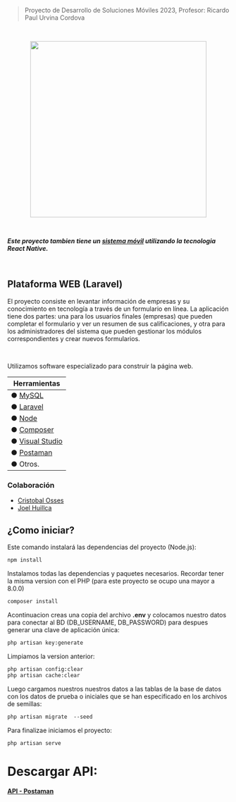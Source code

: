 > Proyecto de Desarrollo de Soluciones Móviles 2023, Profesor: Ricardo Paul Urvina Cordova 
<br>
<p align="center">
    <p align="center" ><img src="https://i.postimg.cc/BZ2yQdcV/Larabel-y-postaman.jpg" width="400"></p>       
</p>

</br>

 ***Este proyecto tambien tiene un  **[sistema móvil](https://github.com/Joel-Huillca/ProyectoDSM.git)** utilizando la tecnologia React Native.***

<br>

## Plataforma WEB (Laravel)
El proyecto consiste en levantar información de empresas y su conocimiento en tecnología a través de un formulario en línea. La aplicación tiene dos partes: una para los usuarios finales (empresas) que pueden completar el formulario y ver un resumen de sus calificaciones, y otra para los administradores del sistema que pueden gestionar los módulos correspondientes y crear nuevos formularios.

</br>

Utilizamos software especializado para construir la página web.

| Herramientas |
| -------------|
| ● [MySQL](https://www.mysql.com/products/workbench/) |
| ● [Laravel](https://laravel.com/docs/4.2) |
| ● [Node](https://nodejs.org/es/download) |
| ● [Composer](https://getcomposer.org/download/) |
| ● [Visual Studio](https://code.visualstudio.com/download) |
| ● [Postaman](https://www.postman.com/downloads/) |
| ● Otros. |


### Colaboración 
- [Cristobal Osses](https://github.com/CristobalKronos)
- [Joel Huillca](https://github.com/Joel-Huillca)

## ¿Como iniciar?
Este comando instalará las dependencias del proyecto (Node.js):
```diff
npm install
```

Instalamos todas las dependencias y paquetes necesarios. Recordar tener la misma version con el PHP (para este proyecto se ocupo una mayor a 8.0.0)
```diff
composer install
```


Acontinuacion creas una copia del archivo **.env** y colocamos nuestro datos para conectar al BD (DB_USERNAME, DB_PASSWORD) para despues generar una clave de aplicación única:
```diff
php artisan key:generate
```

Limpiamos la version anterior:
```diff
php artisan config:clear
php artisan cache:clear
```
Luego cargamos nuestros nuestros datos a las tablas de la base de datos con los datos de prueba o iniciales que se han especificado en los archivos de semillas:

```diff
php artisan migrate  --seed 
```
Para finalizae iniciamos el proyecto:
```diff
php artisan serve
```

# Descargar API:

**[API - Postaman](https://github.com/Joel-Huillca/API-2023.git)**

##


